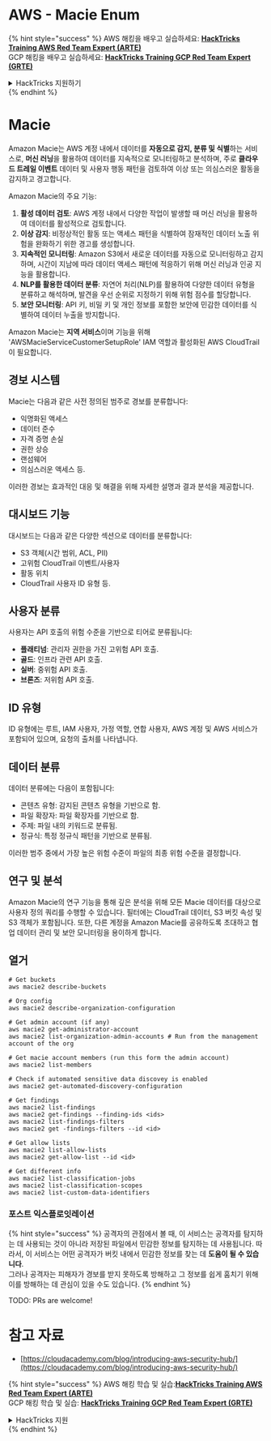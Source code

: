 # AWS - Macie Enum

{% hint style="success" %}
AWS 해킹을 배우고 실습하세요: <img src="/.gitbook/assets/image.png" alt="" data-size="line">[**HackTricks Training AWS Red Team Expert (ARTE)**](https://training.hacktricks.xyz/courses/arte)<img src="/.gitbook/assets/image.png" alt="" data-size="line">\
GCP 해킹을 배우고 실습하세요: <img src="/.gitbook/assets/image (2).png" alt="" data-size="line">[**HackTricks Training GCP Red Team Expert (GRTE)**<img src="/.gitbook/assets/image (2).png" alt="" data-size="line">](https://training.hacktricks.xyz/courses/grte)

<details>

<summary>HackTricks 지원하기</summary>

* [**구독 요금제**](https://github.com/sponsors/carlospolop)를 확인하세요!
* 💬 [**디스코드 그룹**](https://discord.gg/hRep4RUj7f) 또는 [**텔레그램 그룹**](https://t.me/peass)에 **가입**하거나 **트위터** 🐦 [**@hacktricks\_live**](https://twitter.com/hacktricks\_live)**를 팔로우**하세요.
* [**HackTricks**](https://github.com/carlospolop/hacktricks) 및 [**HackTricks Cloud**](https://github.com/carlospolop/hacktricks-cloud) 깃헙 저장소에 PR을 제출하여 해킹 요령을 공유하세요.

</details>
{% endhint %}

# Macie

Amazon Macie는 AWS 계정 내에서 데이터를 **자동으로 감지, 분류 및 식별**하는 서비스로, **머신 러닝**을 활용하여 데이터를 지속적으로 모니터링하고 분석하며, 주로 **클라우드 트레일 이벤트** 데이터 및 사용자 행동 패턴을 검토하여 이상 또는 의심스러운 활동을 감지하고 경고합니다.

Amazon Macie의 주요 기능:

1. **활성 데이터 검토**: AWS 계정 내에서 다양한 작업이 발생할 때 머신 러닝을 활용하여 데이터를 활성적으로 검토합니다.
2. **이상 감지**: 비정상적인 활동 또는 액세스 패턴을 식별하여 잠재적인 데이터 노출 위험을 완화하기 위한 경고를 생성합니다.
3. **지속적인 모니터링**: Amazon S3에서 새로운 데이터를 자동으로 모니터링하고 감지하며, 시간이 지남에 따라 데이터 액세스 패턴에 적응하기 위해 머신 러닝과 인공 지능을 활용합니다.
4. **NLP를 활용한 데이터 분류**: 자연어 처리(NLP)를 활용하여 다양한 데이터 유형을 분류하고 해석하며, 발견을 우선 순위로 지정하기 위해 위험 점수를 할당합니다.
5. **보안 모니터링**: API 키, 비밀 키 및 개인 정보를 포함한 보안에 민감한 데이터를 식별하여 데이터 누출을 방지합니다.

Amazon Macie는 **지역 서비스**이며 기능을 위해 'AWSMacieServiceCustomerSetupRole' IAM 역할과 활성화된 AWS CloudTrail이 필요합니다.

## 경보 시스템

Macie는 다음과 같은 사전 정의된 범주로 경보를 분류합니다:

- 익명화된 액세스
- 데이터 준수
- 자격 증명 손실
- 권한 상승
- 랜섬웨어
- 의심스러운 액세스 등.

이러한 경보는 효과적인 대응 및 해결을 위해 자세한 설명과 결과 분석을 제공합니다.

## 대시보드 기능

대시보드는 다음과 같은 다양한 섹션으로 데이터를 분류합니다:

- S3 객체(시간 범위, ACL, PII)
- 고위험 CloudTrail 이벤트/사용자
- 활동 위치
- CloudTrail 사용자 ID 유형 등.

## 사용자 분류

사용자는 API 호출의 위험 수준을 기반으로 티어로 분류됩니다:

- **플래티넘**: 관리자 권한을 가진 고위험 API 호출.
- **골드**: 인프라 관련 API 호출.
- **실버**: 중위험 API 호출.
- **브론즈**: 저위험 API 호출.

## ID 유형

ID 유형에는 루트, IAM 사용자, 가정 역할, 연합 사용자, AWS 계정 및 AWS 서비스가 포함되어 있으며, 요청의 출처를 나타냅니다.

## 데이터 분류

데이터 분류에는 다음이 포함됩니다:

- 콘텐츠 유형: 감지된 콘텐츠 유형을 기반으로 함.
- 파일 확장자: 파일 확장자를 기반으로 함.
- 주제: 파일 내의 키워드로 분류됨.
- 정규식: 특정 정규식 패턴을 기반으로 분류됨.

이러한 범주 중에서 가장 높은 위험 수준이 파일의 최종 위험 수준을 결정합니다.

## 연구 및 분석

Amazon Macie의 연구 기능을 통해 깊은 분석을 위해 모든 Macie 데이터를 대상으로 사용자 정의 쿼리를 수행할 수 있습니다. 필터에는 CloudTrail 데이터, S3 버킷 속성 및 S3 객체가 포함됩니다. 또한, 다른 계정을 Amazon Macie를 공유하도록 초대하고 협업 데이터 관리 및 보안 모니터링을 용이하게 합니다.


## 열거
```
# Get buckets
aws macie2 describe-buckets

# Org config
aws macie2 describe-organization-configuration

# Get admin account (if any)
aws macie2 get-administrator-account
aws macie2 list-organization-admin-accounts # Run from the management account of the org

# Get macie account members (run this form the admin account)
aws macie2 list-members

# Check if automated sensitive data discovey is enabled
aws macie2 get-automated-discovery-configuration

# Get findings
aws macie2 list-findings
aws macie2 get-findings --finding-ids <ids>
aws macie2 list-findings-filters
aws macie2 get -findings-filters --id <id>

# Get allow lists
aws macie2 list-allow-lists
aws macie2 get-allow-list --id <id>

# Get different info
aws macie2 list-classification-jobs
aws macie2 list-classification-scopes
aws macie2 list-custom-data-identifiers
```
### 포스트 익스플로잇레이션

{% hint style="success" %}
공격자의 관점에서 볼 때, 이 서비스는 공격자를 탐지하는 데 사용되는 것이 아니라 저장된 파일에서 민감한 정보를 탐지하는 데 사용됩니다. 따라서, 이 서비스는 어떤 공격자가 버킷 내에서 민감한 정보를 찾는 데 **도움이 될 수 있습니다**.\
그러나 공격자는 피해자가 경보를 받지 못하도록 방해하고 그 정보를 쉽게 훔치기 위해 이를 방해하는 데 관심이 있을 수도 있습니다.
{% endhint %}

TODO: PRs are welcome!

# 참고 자료
* [https://cloudacademy.com/blog/introducing-aws-security-hub/](https://cloudacademy.com/blog/introducing-aws-security-hub/)

{% hint style="success" %}
AWS 해킹 학습 및 실습:<img src="/.gitbook/assets/image.png" alt="" data-size="line">[**HackTricks Training AWS Red Team Expert (ARTE)**](https://training.hacktricks.xyz/courses/arte)<img src="/.gitbook/assets/image.png" alt="" data-size="line">\
GCP 해킹 학습 및 실습: <img src="/.gitbook/assets/image (2).png" alt="" data-size="line">[**HackTricks Training GCP Red Team Expert (GRTE)**<img src="/.gitbook/assets/image (2).png" alt="" data-size="line">](https://training.hacktricks.xyz/courses/grte)

<details>

<summary>HackTricks 지원</summary>

* [**구독 요금제**](https://github.com/sponsors/carlospolop)를 확인하세요!
* 💬 [**디스코드 그룹**](https://discord.gg/hRep4RUj7f) 또는 [**텔레그램 그룹**](https://t.me/peass)에 **참여**하거나 **트위터** 🐦 [**@hacktricks\_live**](https://twitter.com/hacktricks\_live)**를 팔로우**하세요.
* [**HackTricks**](https://github.com/carlospolop/hacktricks) 및 [**HackTricks Cloud**](https://github.com/carlospolop/hacktricks-cloud) 깃헙 레포지토리에 PR을 제출하여 해킹 트릭을 공유하세요.

</details>
{% endhint %}

